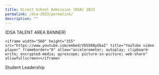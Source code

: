 ```yaml
---
title: Direct School Admission (DSA) 2023
permalink: /dsa-2023/permalink/
description: ""
---
```

(DSA TALENT AREA BANNER)

```
<iframe width="560" height="315" src="https://www.youtube.com/embed/VDS5KNyGbaI" title="YouTube video player" frameborder="0" allow="accelerometer; autoplay; clipboard-write; encrypted-media; gyroscope; picture-in-picture; web-share" allowfullscreen></iframe>
```


Student Leadership
